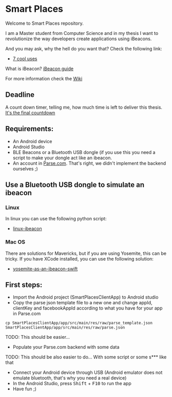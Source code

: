 Smart Places
======================

Welcome to Smart Places repository.

I am a Master student from Computer Science and in my thesis I want to revolutionize the way developers create applications using iBeacons.

And you may ask, why the hell do you want that?
Check the following link:
* [7 cool uses](http://www.infoworld.com/article/2606357/mobile-technology/160948-7-cool-uses-of-beacons-you-may-not-expect.html)

What is iBeacon?
[iBeacon guide](http://www.ibeacon.com/what-is-ibeacon-a-guide-to-beacons/)

For more information check the
[Wiki](https://github.com/samfcmc/master-thesis/wiki)

## Deadline
A count down timer, telling me, how much time is left to deliver this thesis.
[It's the final countdown](http://tinyurl.com/om96bfz)

## Requirements:
* An Android device
* Android Studio
* BLE Beacons or a Bluetooth USB dongle (if you use this you need a script to make your dongle act like an ibeacon.
* An account in [Parse.com](https://parse.com/). That's right, we didn't implement the backend ourselves ;)

## Use a Bluetooth USB dongle to simulate an ibeacon
### Linux
In linux you can use the following python script:
* [linux-ibeacon](https://github.com/samfcmc/linux-ibeacon)

### Mac OS
There are solutions for Mavericks, but if you are using Yosemite, this can be tricky.
If you have XCode installed, you can use the following solution:
* [yosemite-as-an-ibeacon-swift](https://updatemycode.com/2014/11/29/yosemite-as-an-ibeacon-swift/)

## First steps:
* Import the Android project (SmartPlacesClientApp) to Android studio
* Copy the parse json template file to a new one and change appId, clientKey and facebookAppId according to what you have for your app in Parse.com
```
cp SmartPlacesClientApp/app/src/main/res/raw/parse_template.json SmartPlacesClientApp/app/src/main/res/raw/parse.json
```

TODO: This should be easier...
* Populate your Parse.com backend with some data

TODO: This should be also easier to do... With some script or some s*** like that

* Connect your Android device through USB (Android emulator does not emulate bluetooth, that's why you need a real device)
* In the Android Studio, press <kbd>Shift</kbd> + <kbd>F10</kbd> to run the app
* Have fun ;)
